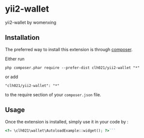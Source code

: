yii2-wallet
===========
yii2-wallet by womenxing

Installation
------------

The preferred way to install this extension is through [composer](http://getcomposer.org/download/).

Either run

```
php composer.phar require --prefer-dist clh021/yii2-wallet "*"
```

or add

```
"clh021/yii2-wallet": "*"
```

to the require section of your `composer.json` file.


Usage
-----

Once the extension is installed, simply use it in your code by  :

```php
<?= \clh021\wallet\AutoloadExample::widget(); ?>```